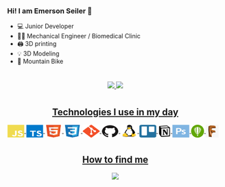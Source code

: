 ### Hi! I am Emerson Seiler 👋

- 💻 Junior Developer
- 👨‍🔬 Mechanical Engineer / Biomedical Clinic
- 🖨️ 3D printing
- 💡 3D Modeling
- 🚴 Mountain Bike



#

<div align="center">
  <a href="https://github.com/seiler-emerson">
  <img height="180em" src="https://github-readme-stats.vercel.app/api?username=seiler-emerson&show_icons=true&theme=dark&include_all_commits=true&count_private=true"/>
  <img height="180em" src="https://github-readme-stats.vercel.app/api/top-langs/?username=seiler-emerson&layout=compact&langs_count=7&theme=dark"/>
</div>
  
#
<h2 style="display: flex;justify-content: center;">Technologies I use in my day</h2>

<img align="center" alt="JavaScript" height="30" width="40" src="./img/icons/javascript.svg">
<img align="center" alt="Typescript" height="30" width="40" src="./img/icons/typescript.svg">
<img align="center" alt="html5" height="30" width="40" src="./img/icons/html5.svg">
<img align="center" alt="css3" height="30" width="40" src="./img/icons/css3.svg">
<img align="center" alt="Git" height="30" width="40" src="./img/icons/git.svg">
<img align="center" alt="GitHub" height="30" width="40" src="./img/icons/github.svg">
<img align="center" alt="Linux" height="30" width="40" src="./img/icons/linux.svg">
<img align="center" alt="Trello" height="30" width="40" src="./img/icons/trello.svg">
<img align="center" alt="Notion" height="30" width="30" src="./img/icons/notion.png">
<img align="center" alt="Photoshop" height="30" width="40" src="./img/icons/photoshop.svg">
<img align="center" alt="CorelDraw" height="30" width="30" src="./img/icons/corel.png">
<img align="center" alt="JavaScript" height="30" width="30" src="./img/icons/fusion360.jfif">

  
<br/>

#

<h2 style="display: flex;justify-content: center;">How to find me</h2>
<div style="display: flex;justify-content: center"> 
  <a href="https://www.linkedin.com/in/seileremerson/" target="_blank">
    <img src="https://img.shields.io/badge/-LinkedIn-%230077B5?style=for-the-badge&logo=linkedin&logoColor=white" target="_blank">
  </a> 
</div>

<br/>

#
  
